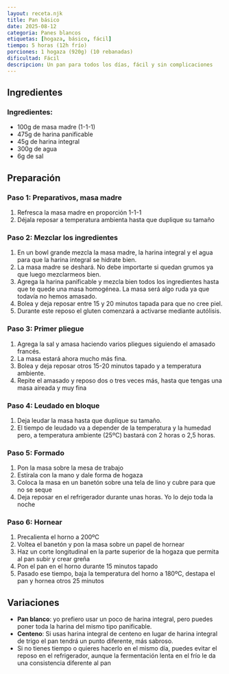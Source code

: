 ```yaml
---
layout: receta.njk
title: Pan básico
date: 2025-08-12
categoria: Panes blancos
etiquetas: [hogaza, básico, fácil]
tiempo: 5 horas (12h frío)
porciones: 1 hogaza (920g) (10 rebanadas)
dificultad: Fácil
descripcion: Un pan para todos los días, fácil y sin complicaciones
---
```


## Ingredientes

### Ingredientes:
- 100g de masa madre (1-1-1)
- 475g de harina panificable
- 45g de harina integral
- 300g de agua
- 6g de sal

## Preparación

### Paso 1: Preparativos, masa madre
1. Refresca la masa madre en proporción 1-1-1
2. Déjala reposar a temperatura ambienta hasta que duplique su tamaño

### Paso 2: Mezclar los ingredientes
1. En un bowl grande mezcla la masa madre, la harina integral y el agua para que la harina integral se hidrate bien.
2. La masa madre se deshará. No debe importarte si quedan grumos ya que luego mezclarmeos bien.
3. Agrega la harina panificable y mezcla bien todos los ingredientes hasta que te quede una masa homogénea. La masa será algo ruda ya que todavía no hemos amasado.
4. Bolea y deja reposar entre 15 y 20 minutos tapada para que no cree piel.
5. Durante este reposo el gluten comenzará a activarse mediante autólisis.

### Paso 3: Primer pliegue
1. Agrega la sal y amasa haciendo varios pliegues siguiendo el amasado francés.
2. La masa estará ahora mucho más fina.
3. Bolea y deja reposar otros 15-20 minutos tapado y a temperatura ambiente.
4. Repite el amasado y reposo dos o tres veces más, hasta que tengas una masa aireada y muy fina

### Paso 4: Leudado en bloque
1. Deja leudar la masa hasta que duplique su tamaño. 
2. El tiempo de leudado va a depender de la temperatura y la humedad pero, a temperatura ambiente (25ºC) bastará con 2 horas o 2,5 horas.

### Paso 5: Formado
1. Pon la masa sobre la mesa de trabajo
2. Estírala con la mano y dale forma de hogaza
3. Coloca la masa en un banetón sobre una tela de lino y cubre para que no se seque
4. Deja reposar en el refrigerador durante unas horas. Yo lo dejo toda la noche

### Paso 6: Hornear
1. Precalienta el horno a 200ºC
2. Voltea el banetón y pon la masa sobre un papel de hornear
3. Haz un corte longitudinal en la parte superior de la hogaza que permita al pan subir y crear greña
4. Pon el pan en el horno durante 15 minutos tapado
5. Pasado ese tiempo, baja la temperatura del horno a 180ºC, destapa el pan y hornea otros 25 minutos

## Variaciones

- **Pan blanco**: yo prefiero usar un poco de harina integral, pero puedes poner toda la harina del mismo tipo panificable.
- **Centeno**: Si usas harina integral de centeno en lugar de harina integral de trigo el pan tendrá un punto diferente, más sabroso.
- Si no tienes tiempo o quieres hacerlo en el mismo día, puedes evitar el reposo en el refrigerador, aunque la fermentación lenta en el frío le da una consistencia diferente al pan